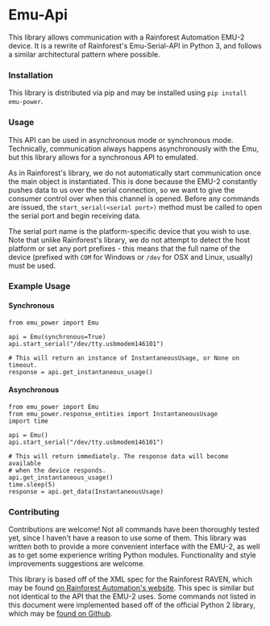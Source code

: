 # Emu-Api

This library allows communication with a Rainforest Automation EMU-2 device.
It is a rewrite of Rainforest's Emu-Serial-API in Python 3, and follows a similar architectural pattern where possible.

### Installation
This library is distributed via pip and may be installed using `pip install emu-power`.

### Usage
This API can be used in asynchronous mode or synchronous mode. Technically, communication always happens asynchronously
with the Emu, but this library allows for a synchronous API to emulated.

As in Rainforest's library, we do not automatically start communication once the main object is instantiated. This
is done because the EMU-2 constantly pushes data to us over the serial connection, so we want to give the consumer
control over when this channel is opened. Before any commands are issued, the `start_serial(<serial port>)` method
must be called to open the serial port and begin receiving data.

The serial port name is the platform-specific device that
you wish to use. Note that unlike Rainforest's library, we do not attempt to detect the host platform or set
any port prefixes - this means that the full name of the device (prefixed with `COM` for Windows or `/dev` for OSX
and Linux, usually) must be used.

### Example Usage
#### Synchronous
```
from emu_power import Emu

api = Emu(synchronous=True)
api.start_serial("/dev/tty.usbmodem146101")

# This will return an instance of InstantaneousUsage, or None on timeout.
response = api.get_instantaneous_usage()
```

#### Asynchronous
```
from emu_power import Emu
from emu_power.response_entities import InstantaneousUsage
import time

api = Emu()
api.start_serial("/dev/tty.usbmodem146101")

# This will return immediately. The response data will become available
# when the device responds.
api.get_instantaneous_usage()
time.sleep(5)
response = api.get_data(InstantaneousUsage)
```

### Contributing
Contributions are welcome! Not all commands have been thoroughly tested yet, since I
haven't have a reason to use some of them. This library was written both to provide a
more convenient interface with the EMU-2, as well as to get some experience writing
Python modules. Functionality and style improvements suggestions are welcome.

This library is based off of the XML spec for the Rainforest RAVEN, which may be found
[on Rainforest Automation's website](https://rainforestautomation.com/wp-content/uploads/2014/02/raven_xml_api_r127.pdf).
This spec is similar but not identical to the API that the EMU-2 uses. Some commands not
listed in this document were implemented based off of the official Python 2 library, which may
be [found on Github](https://github.com/rainforestautomation/Emu-Serial-API).
